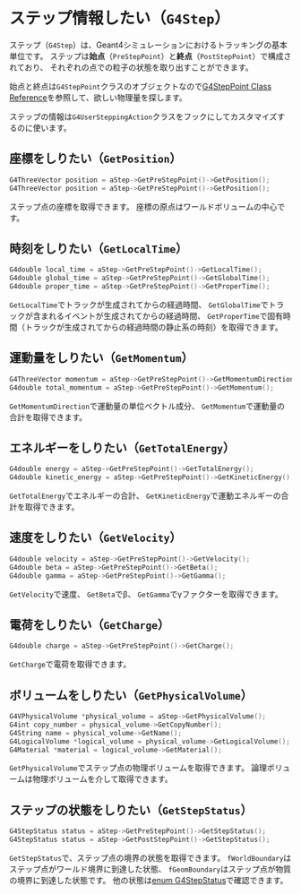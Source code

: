# ステップ情報したい（``G4Step``）

ステップ（``G4Step``）は、Geant4シミュレーションにおけるトラッキングの基本単位です。
ステップは**始点**（``PreStepPoint``）と**終点**（``PostStepPoint``）で構成されており、
それぞれの点での粒子の状態を取り出すことができます。

始点と終点は``G4StepPoint``クラスのオブジェクトなので[G4StepPoint Class Reference](https://geant4.kek.jp/Reference/11.2.0/classG4StepPoint.html)を参照して、欲しい物理量を探します。

ステップの情報は``G4UserSteppingAction``クラスをフックにしてカスタマイズするのに使います。

## 座標をしりたい（``GetPosition``）

```cpp
G4ThreeVector position = aStep->GetPreStepPoint()->GetPosition();
G4ThreeVector position = aStep->GetPreStepPoint()->GetPosition();
```

ステップ点の座標を取得できます。
座標の原点はワールドボリュームの中心です。

## 時刻をしりたい（``GetLocalTime``）

```cpp
G4double local_time = aStep->GetPreStepPoint()->GetLocalTime();
G4double global_time = aStep->GetPreStepPoint()->GetGlobalTime();
G4double proper_time = aStep->GetPreStepPoint()->GetProperTime();
```

``GetLocalTime``でトラックが生成されてからの経過時間、
``GetGlobalTime``でトラックが含まれるイベントが生成されてからの経過時間、
``GetProperTime``で固有時間（トラックが生成されてからの経過時間の静止系の時刻）を取得できます。

## 運動量をしりたい（``GetMomentum``）

```cpp
G4ThreeVector momentum = aStep->GetPreStepPoint()->GetMomentumDirection();
G4double total_momentum = aStep->GetPreStepPoint()->GetMomentum();
```

``GetMomentumDirection``で運動量の単位ベクトル成分、
``GetMomentum``で運動量の合計を取得できます。

## エネルギーをしりたい（``GetTotalEnergy``）

```cpp
G4double energy = aStep->GetPreStepPoint()->GetTotalEnergy();
G4double kinetic_energy = aStep->GetPreStepPoint()->GetKineticEnergy();
```

``GetTotalEnergy``でエネルギーの合計、
``GetKineticEnergy``で運動エネルギーの合計を取得できます。

## 速度をしりたい（``GetVelocity``）

```cpp
G4double velocity = aStep->GetPreStepPoint()->GetVelocity();
G4double beta = aStep->GetPreStepPoint()->GetBeta();
G4double gamma = aStep->GetPreStepPoint()->GetGamma();
```

``GetVelocity``で速度、
``GetBeta``でβ、
``GetGamma``でγファクターを取得できます。

## 電荷をしりたい（``GetCharge``）

```cpp
G4double charge = aStep->GetPreStepPoint()->GetCharge();
```

``GetCharge``で電荷を取得できます。

## ボリュームをしりたい（``GetPhysicalVolume``）

```cpp
G4VPhysicalVolume *physical_volume = aStep->GetPhysicalVolume();
G4int copy_number = physical_volume->GetCopyNumber();
G4String name = physical_volume->GetName();
G4LogicalVolume *logical_volume = physical_volume->GetLogicalVolume();
G4Material *material = logical_volume->GetMaterial();
```

``GetPhysicalVolume``でステップ点の物理ボリュームを取得できます。
論理ボリュームは物理ボリュームを介して取得できます。

## ステップの状態をしりたい（``GetStepStatus``）

```cpp
G4StepStatus status = aStep->GetPreStepPoint()->GetStepStatus();
G4StepStatus status = aStep->GetPostStepPoint()->GetStepStatus();
```

``GetStepStatus``で、ステップ点の境界の状態を取得できます。
``fWorldBoundary``はステップ点がワールド境界に到達した状態、
``fGeomBoundary``はステップ点が物質の境界に到達した状態です。
他の状態は[enum G4StepStatus](https://geant4.kek.jp/lxr/source//track/include/G4StepStatus.hh)で確認できます。
